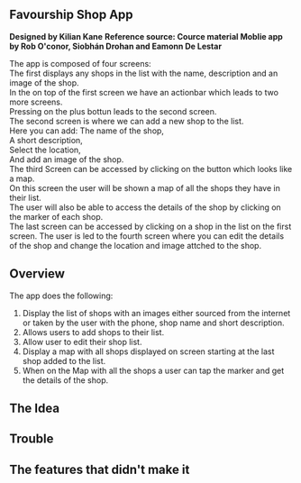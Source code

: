 ## Favourship Shop App

**Designed by Kilian Kane** 
**Reference source: Cource material Moblie app by Rob O'conor, Siobhán Drohan and Eamonn De Lestar** 

The app is composed of four screens:<br> 
The first displays any shops in the list with the name, description and an image of the shop.<br>
In the on top of the first screen we have an actionbar which leads to two more screens.<br>
Pressing on the plus bottun leads to the second screen.<br>
The second screen is where we can add a new shop to the list.<br>
Here you can add:   The name of the shop,<br>
                    A short description,<br>
                    Select the location,<br>
                    And add an image of the shop.<br>
The third Screen can be accessed by clicking on the button which looks like a map.<br> 
On this screen the user will be shown a map of all the shops they have in their list.<br>
The user will also be able to access the details of the shop by clicking on the marker of each shop.<br>
The last screen can be accessed by clicking on a shop in the list on the first screen. The user is led to the fourth screen where you can edit the details of the shop and change the location and image attched to the shop. <br> 



## Overview
The app does the following:

1. Display the list of shops with an images either sourced from the internet or taken by the user with the phone, shop name and short description.
2. Allows users to add shops to their list.
3. Allow user to edit their shop list.
4. Display a map with all shops displayed on screen starting at the last shop added to the list.
5. When on the Map with all the shops a user can tap the marker and get the details of the shop.

## The Idea

## Trouble

## The features that didn't make it 
